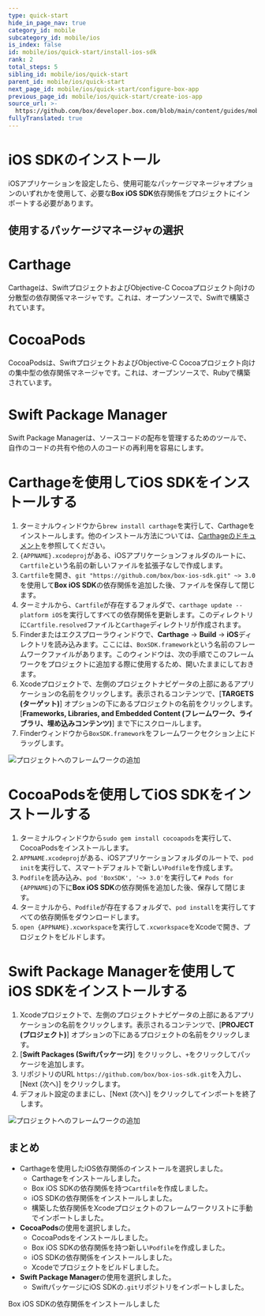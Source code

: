 ```yaml
---
type: quick-start
hide_in_page_nav: true
category_id: mobile
subcategory_id: mobile/ios
is_index: false
id: mobile/ios/quick-start/install-ios-sdk
rank: 2
total_steps: 5
sibling_id: mobile/ios/quick-start
parent_id: mobile/ios/quick-start
next_page_id: mobile/ios/quick-start/configure-box-app
previous_page_id: mobile/ios/quick-start/create-ios-app
source_url: >-
  https://github.com/box/developer.box.com/blob/main/content/guides/mobile/ios/quick-start/2-install-ios-sdk.md
fullyTranslated: true
---
```

# iOS SDKのインストール

iOSアプリケーションを設定したら、使用可能なパッケージマネージャオプションのいずれかを使用して、必要な**Box iOS SDK**依存関係をプロジェクトにインポートする必要があります。

## 使用するパッケージマネージャの選択

<Grid columns="3">

<Choose option="ios.pm_type" value="carthage" color="blue">

# Carthage

Carthageは、SwiftプロジェクトおよびObjective-C Cocoaプロジェクト向けの分散型の依存関係マネージャです。これは、オープンソースで、Swiftで構築されています。

</Choose>

<Choose option="ios.pm_type" value="cocoapods" color="none">

# CocoaPods

CocoaPodsは、SwiftプロジェクトおよびObjective-C Cocoaプロジェクト向けの集中型の依存関係マネージャです。これは、オープンソースで、Rubyで構築されています。

</Choose>

<Choose option="ios.pm_type" value="swift" color="blue">

# Swift Package Manager

Swift Package Managerは、ソースコードの配布を管理するためのツールで、自作のコードの共有や他の人のコードの再利用を容易にします。

</Choose>

</Grid>

<Choice option="ios.pm_type" value="carthage" color="blue">

# Carthageを使用してiOS SDKをインストールする

1. ターミナルウィンドウから`brew install carthage`を実行して、Carthageをインストールします。他のインストール方法については、[Carthageのドキュメント][carthage-docs]を参照してください。
2. `{APPNAME}.xcodeproj`がある、iOSアプリケーションフォルダのルートに、`Cartfile`という名前の新しいファイルを拡張子なしで作成します。
3. `Cartfile`を開き、`git "https://github.com/box/box-ios-sdk.git" ~> 3.0`を使用して**Box iOS SDK**の依存関係を追加した後、ファイルを保存して閉じます。
4. ターミナルから、`Cartfile`が存在するフォルダで、`carthage update --platform iOS`を実行してすべての依存関係を更新します。このディレクトリに`Cartfile.resolved`ファイルと`Carthage`ディレクトリが作成されます。 
5. Finderまたはエクスプローラウィンドウで、**Carthage** -> **Build** -> **iOS**ディレクトリを読み込みます。ここには、`BoxSDK.framework`という名前のフレームワークファイルがあります。このウィンドウは、次の手順でこのフレームワークをプロジェクトに追加する際に使用するため、開いたままにしておきます。
6. Xcodeプロジェクトで、左側のプロジェクトナビゲータの上部にあるアプリケーションの名前をクリックします。表示されるコンテンツで、\[**TARGETS (ターゲット)**] オプションの下にあるプロジェクトの名前をクリックします。\[**Frameworks, Libraries, and Embedded Content (フレームワーク、ライブラリ、埋め込みコンテンツ)**] まで下にスクロールします。 
7. Finderウィンドウから`BoxSDK.framework`をフレームワークセクション上にドラッグします。

<ImageFrame center>

![プロジェクトへのフレームワークの追加](./framework-carthage-add.gif)

</ImageFrame>

</Choice>

<Choice option="ios.pm_type" value="cocoapods" color="blue">

# CocoaPodsを使用してiOS SDKをインストールする

1. ターミナルウィンドウから`sudo gem install cocoapods`を実行して、CocoaPodsをインストールします。
2. `APPNAME.xcodeproj`がある、iOSアプリケーションフォルダのルートで、`pod init`を実行して、スマートデフォルトで新しい`Podfile`を作成します。
3. `Podfile`を読み込み、`pod 'BoxSDK', '~> 3.0'`を実行して`# Pods for {APPNAME}`の下に**Box iOS SDK**の依存関係を追加した後、保存して閉じます。
4. ターミナルから、`Podfile`が存在するフォルダで、`pod install`を実行してすべての依存関係をダウンロードします。
5. `open {APPNAME}.xcworkspace`を実行して`.xcworkspace`をXcodeで開き、プロジェクトをビルドします。

</Choice>

<Choice option="ios.pm_type" value="swift" color="blue">

# Swift Package Managerを使用してiOS SDKをインストールする

1. Xcodeプロジェクトで、左側のプロジェクトナビゲータの上部にあるアプリケーションの名前をクリックします。表示されるコンテンツで、\[**PROJECT (プロジェクト)**] オプションの下にあるプロジェクトの名前をクリックします。
2. \[**Swift Packages (Swiftパッケージ)**] をクリックし、`+`をクリックしてパッケージを追加します。
3. リポジトリのURL `https://github.com/box/box-ios-sdk.git`を入力し、\[Next (次へ)] をクリックします。
4. デフォルト設定のままにし、\[Next (次へ)] をクリックしてインポートを終了します。

<ImageFrame center>

![プロジェクトへのフレームワークの追加](./import-sdk-spm.gif)

</ImageFrame>

</Choice>

## まとめ

* Carthageを使用したiOS依存関係のインストールを選択しました。
  * Carthageをインストールしました。
  * Box iOS SDKの依存関係を持つ`Cartfile`を作成しました。
  * iOS SDKの依存関係をインストールしました。
  * 構築した依存関係をXcodeプロジェクトのフレームワークリストに手動でインポートしました。
* **CocoaPods**の使用を選択しました。
  * CocoaPodsをインストールしました。
  * Box iOS SDKの依存関係を持つ新しい`Podfile`を作成しました。
  * iOS SDKの依存関係をインストールしました。
  * Xcodeでプロジェクトをビルドしました。
* **Swift Package Manager**の使用を選択しました。
  * SwiftパッケージにiOS SDKの`.git`リポジトリをインポートしました。

<Observe option="ios.pm_type" value="carthage,cocoapods,swift">

<Next>

Box iOS SDKの依存関係をインストールしました

</Next>

</Observe>

[carthage-docs]: https://github.com/Carthage/Carthage#installing-carthage
